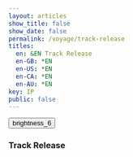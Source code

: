 ```yaml
---
layout: articles
show_title: false
show_date: false
permalink: /voyage/track-release
titles:
  en: &EN Track Release
  en-GB: *EN
  en-US: *EN
  en-CA: *EN
  en-AU: *EN
key: IP
public: false
---
```


<!-- Updated track-release.html -->

<div class="form-container">
    <div class="button-container">
        <div class="back-button-container">
            <a href="/voyage" title="Back to Voyage">
                <button id="backButton" class="btn button--outline-primary button--circle">
                    <span class="material-symbols-outlined">brightness_6</span>
                </button>
            </a>
        </div>
        <div class="edit-button-container">
            <button id="editButton" class="btn button--outline-primary button--circle" title="Edit Track Release" style="display: none;">
                <span class="material-symbols-outlined">edit</span>
            </button>
        </div>
    </div>
    <h3 id="formTitle">Track Release</h3>
    <!-- View Mode -->
    <div id="trackReleaseView" style="display: none;">
        <!-- Details will be populated here in view mode -->
        <div id="coverImageView" class="cover-image-container">
            <img id="coverImageDisplay" src="" alt="Cover Image" style="max-width: 100%; height: auto;" />
        </div>
        <p id="viewTrackName"></p>
        <p id="viewArtists"></p>
        <p id="viewLicence"></p>
        <p id="viewDescription"></p>
        <!-- Additional details can be added here -->
        <p id="viewType"></p>
        <p id="viewGenre"></p>
        <p id="viewMood"></p>
        <p id="viewAdditionalTags"></p>
        <p id="viewCredits"></p>
        <p id="viewPrivacy"></p>
        <p id="viewReleaseDate"></p>
        <p id="viewEnableDirectDownloads"></p>
        <br>        <div id="audioPlayerContainer"></div> <!-- Container for Audio Player -->
        <!-- Interplanetary Player Details -->

        <!-- Interplanetary Player Details -->
        <h4>Interplanetary Player Details</h4>

        <ul class="interplanetaryPlayer-list" id="interplanetaryPlayerDetailsList">
            <li class="interplanetaryPlayer-list-item">
                <div class="interplanetaryPlayer-profile-pic">
                            <div class="decagon-frame">

                    <img id="playerImageDisplay" src="" alt="Interplanetary Player Image" />
                </div>
                                </div>

                <div class="interplanetaryPlayer-details">
                    <p id="viewPlayerName"><strong>Name:</strong> </p>
                    <p id="viewPlayerSciName"><strong>Scientific Name:</strong> </p>
                    <p id="viewPlayerDescription"><strong>Description:</strong> </p>
                    <p id="viewPlayerAvailability"><strong>Availability:</strong> </p>
                </div>
                <div class="interplanetaryPlayer-actions">
                    <!-- More Options Dropdown (if needed) -->
                </div>
            </li>
        </ul>

        <!-- Sound Engine Details -->
        <h4>Sound Engine Details</h4>

        <ul class="soundEngine-list" id="soundEngineDetailsList">
            <li class="soundEngine-list-item">
                <div class="sound-engine-profile-pic">
                            <div class="hexagon-frame">
                    <img id="soundEngineImageDisplay" src="" alt="Sound Engine Image" />
                </div>                </div>

                <div class="soundEngine-details">
                    <p id="viewSoundEngineName"><strong>Name:</strong> </p>
                    <p id="viewSoundEngineDeveloper"><strong>Developer:</strong> </p>
                    <p id="viewSoundEngineAvailability"><strong>Availability:</strong> </p>
                    <p id="viewSoundEngineParams"><strong>Parameters:</strong> </p>
                    <p id="viewSoundEngineCredits"><strong>Credits:</strong> </p>
                </div>
                <div class="soundEngine-actions">
                    <!-- More Options Dropdown (if needed) -->
                </div>
                
            </li>
        </ul>
    </div>
  
    <!-- Edit/Create Mode -->
    <form id="articleForm" class="contact-form" style="display: none;" enctype="multipart/form-data">
        <!-- Hidden ownerId input -->
        <input type="hidden" id="ownerId" name="ownerId" value="">
        <!-- Cover Image Preview -->
        <div id="coverImagePreviewContainer" class="cover-image-container">
            <img id="coverImagePreview" src="" alt="Cover Image Preview" style="display: none;">
        </div><br>
        <!-- Cover Image Upload -->
<label for="uploadCoverImage">
    Upload the cover image for your release: <span class="required" id="coverImageRequired">*</span>
    <span class="tooltip" aria-label="Cover Image Info" tabindex="0" 
          data-tooltip="Best Size: 800x800 pixels, Max: 2MB, JPG or PNG">
        <span class="material-symbols-outlined">tooltip_2</span>
    </span>
</label>
        <input type="file" id="uploadCoverImage" name="coverImage" accept=".jpg, .jpeg, .png"><br><br>
        <!-- Interplanetary Player Selection -->
        <label for="playerId">Which Interplanetary Player would you like to choose for this release?*</label>
        <select id="playerId" name="playerId" required>
            <option value="">Please select an Interplanetary player</option>
        </select><br><br>
        <div id="interplanetaryPlayerView"></div>
        <!-- Sound Engine Selection -->
        <label for="soundEngineId">Which sonic engine would you like to use as the default for your Interplanetary Player?</label>
        <select id="soundEngineId" name="soundEngineId">
            <option value="">Please select a sound engine</option>
        </select><br><br>
        <ul class="soundEngine-list" id="sound-engines-list"></ul>
        <!-- Artists -->
        <label>Artists*</label>
        <div id="artistsContainer">
            <!-- Each artist will be added here -->
            <div class="artistEntry">
                <div class="input-wrapper">
                    <input type="text" class="user-search-input" name="artistUsernames[]" placeholder="Type a username..." autocomplete="off" required>
                    <input type="hidden" class="artistUserId" name="artistUserIds[]" value="">
                    <div class="dropdown"></div>
                </div>
                <!-- Remove button removed from the first artistEntry -->
            </div>
            <button type="button" id="addArtistButton" class="btn button--outline-primary button--small">Add Another Artist</button>
            <br><br>
        </div>
        <!-- Track Name -->
        <label for="trackName">What is the name of the track?*</label>
        <input type="text" id="trackName" name="trackName" required><br><br>
        <!-- Audio File Upload -->
        <label for="uploadAudio">
            Upload your audio file: <span class="required" id="audioFileRequired">*</span>
            <span class="tooltip" aria-label="Audio File Info" tabindex="0" 
                data-tooltip="Accepted formats: WAV, AIFF. If using MP3, up to 256kbps. Max file size: 200MB">
                <span class="material-symbols-outlined">tooltip_2</span>
            </span>
        </label>        
        <input type="file" id="uploadAudio" name="audioFile" accept=".wav, .aif, .aiff, .mp3"><br><br>
        <!-- License Selection -->
        <label for="licence">Which license would you like to apply to this work?*</label>
        <select id="licence" name="licence" required>
            <option value="">Select a license</option>
            <option value="NIBBLE-1.0">Regenerative Music Copy Nibble 1.0</option>
            <option value="CC-BY-SA-4.0">CC BY-SA 4.0</option>
        </select><br><br>
        <!-- Release Date -->
        <label for="releaseDate">When would you like this track to be released?*</label>
        <input type="date" id="releaseDate" name="releaseDate" required><br><br>

    <!-- Optional Fields in Collapsible Section -->
    <div class="collapsible-section form-collapsible">
        <div class="section-header" tabindex="0" role="button" aria-expanded="true" aria-controls="optional-fields-form">
            <h2 class="section-title">Add optional information:</h2>
            <button type="button" class="toggle-button" aria-expanded="true" aria-controls="optional-fields-form" aria-label="Toggle Optional Information">
                <span class="material-symbols-outlined toggle-icon">keyboard_arrow_up</span>
            </button>
        </div><br>
        <div class="section-content" id="optional-fields-form">
            <!-- Categories -->
            <label for="type">Given the following categories, what type of content is this?</label>
            <select id="type" name="type">
                <option value="">Please select a type</option>
                <option value="Music">Music</option>
                <option value="Spoken Voice">Spoken Voice</option>
                <option value="Soundscape">Soundscape</option>
                <option value="Other">Other</option>
            </select><br><br>

            <!-- Genre -->
            <label for="genre">Does this track belong to any genre? If yes, which ones?</label>
            <input type="text" id="genre" name="genre"><br><br>

            <!-- Mood -->
            <label for="mood">What mood does this track inspire?</label>
            <input type="text" id="mood" name="mood"><br><br>

            <!-- Additional Tags -->
            <label for="additionalTags">Would you like to add any additional tags for this release?</label>
            <input type="text" id="additionalTags" name="additionalTags"><br><br>

            <!-- Description -->
            <label for="description">Please provide a description for this release.</label>
            <textarea id="description" name="description" rows="4" style="width: 100%;"></textarea><br><br>

            <!-- Collaborators -->
            <label for="credits">Who should be credited for this work?</label>
            <input type="text" id="credits" name="credits"><br><br>

            <!-- Privacy -->
            <label for="privacy">Would you like to make this release public or private?</label>
            <select id="privacy" name="privacy">
                <option value="public">Public</option>
                <option value="private">Private</option>
            </select><br><br>

            <!-- Enable Direct Downloads -->
                <div class="checkbox-wrapper">
            <label class="checkbox-container">
                <input type="checkbox" id="enableDirectDownloads" name="enableDirectDownloads">
                <span class="checkmark"></span>
                Would you like to enable free direct downloads for this release?
            </label><br><br>
                </div>

        </div>
    </div>

    <!-- Rights Confirmation Checkbox Moved Here -->
    <div class="checkbox-wrapper">
        <label class="checkbox-container">
            <input type="checkbox" id="confirmRights" name="confirmRights" required>
            <span class="checkmark"></span>
            I confirm that I own the rights to all uploaded content.
        </label>
    </div>
    <br><br>

    <!-- Submit Button -->
    <button type="submit" id="submitButton">Submit</button>
    <button type="button" id="cancelButton" class="btn button--outline-primary button--circle">Cancel</button>

    </form>
    <!-- Loading Message -->
    <div id="loadingMessage" style="display: none; text-align: center;">
        <p>Uploading your track, please wait...</p>
        <!-- Loading Spinner -->
        <div class="spinner"></div>
    </div>
    <!-- Toast Container -->
    <div id="toastContainer"></div>
</div>



<!-- JavaScript Code -->

<script>

// Define the API base URL
const API_BASE_URL = 'http://media.maar.world:3001/api';

// Define the file category for this form
const FILE_CATEGORY_UPLOAD = 'tracks'; // Must match the category in spacesUtils.js

// Function to initialize collapsible sections (if any)
function initializeFormCollapsibleSection() {
    const collapsibleSections = document.querySelectorAll('.collapsible-section.form-collapsible');

    collapsibleSections.forEach(section => {
        const header = section.querySelector('.section-header');
        const toggleButton = header.querySelector('.toggle-button');
        const content = section.querySelector('.section-content');
        const icon = toggleButton.querySelector('.toggle-icon');

        // Set initial state
        let isExpanded = false;
        content.style.display = 'none';

        // Click event on header and toggle button
        header.addEventListener('click', function (e) {
            e.preventDefault();
            isExpanded = !isExpanded;
            if (isExpanded) {
                content.style.display = 'block';
                icon.textContent = 'keyboard_arrow_up';
            } else {
                content.style.display = 'none';
                icon.textContent = 'keyboard_arrow_down';
            }
        });
    });
}

// Define global variables
let playersData = [];
let soundEngineData = [];
let currentMode = 'create'; // Current mode: 'create', 'edit', 'view'
let trackId = ''; // Will hold the track ID when editing/viewing
let userId = localStorage.getItem('userId'); // Ensure this is set correctly
let isOwner = false; // Indicates if the current user is the owner of the track
let trackData = null; // Holds the current track data
const defaultTrackImageURL = "https://mw-storage.fra1.cdn.digitaloceanspaces.com/default/default-tracks_thumbnail_mid.webp";


// Initialize the form once the DOM is loaded
document.addEventListener('DOMContentLoaded', function() {
    initializeForm();
    initializeFormCollapsibleSection();
});

// Main initialization function
async function initializeForm() {
    const urlParams = new URLSearchParams(window.location.search);
    let initialMode = urlParams.get('mode');
    trackId = urlParams.get('trackId') || '';
    console.log("track " + trackId);
    console.log("mode " + initialMode);

    if (!userId) {
        showToast('User not authenticated.', 'error');
        return;
    }
    document.getElementById('ownerId').value = userId;

    // Fetch necessary data for dropdowns and components
    await Promise.all([fetchPlayersData(userId), fetchSoundEnginesData(userId)]);
    attachEventListeners();

    if (initialMode === 'edit' && trackId) {
        currentMode = 'edit';
        await loadTrackDetails(trackId);

        if (!trackData) {
            showToast('Retrying load...', 'error');
            setTimeout(() => loadTrackDetails(trackId), 500);
        }
    } else if (trackId) {
        currentMode = 'view';
        await loadTrackDetails(trackId);

        if (!trackData) {
            showToast('Retrying load...', 'error');
            setTimeout(() => loadTrackDetails(trackId), 500);
        }
    } else {
        currentMode = 'create';
        clearFormFields();
                // Load default image in create mode
        const coverImagePreview = document.getElementById('coverImagePreview');
        if (coverImagePreview) {
            coverImagePreview.src = defaultTrackImageURL;
            setTimeout(() => {
                coverImagePreview.style.display = 'block';
            }, 100); // Small delay to ensure load
        } else {
            console.error("coverImagePreview element not found.");
        }

    }

    setFormMode(currentMode);
    history.replaceState({ mode: currentMode, trackId }, '', window.location.href);
}

// Function to attach all necessary event listeners
function attachEventListeners() {
    document.getElementById('soundEngineId').addEventListener('change', updateSoundEngineDetails);
    document.getElementById('playerId').addEventListener('change', updatePlayerDetails);
    document.getElementById('articleForm').addEventListener('submit', handleFormSubmit);
    document.getElementById('uploadCoverImage').addEventListener('change', handleImagePreview);
    document.getElementById('addArtistButton').addEventListener('click', addArtistField);
    document.getElementById('artistsContainer').addEventListener('click', handleRemoveArtist);
    // Removed individual toggleOptionalFields event listener
    // document.querySelector('.toggle-button').addEventListener('click', toggleOptionalFields);

    const cancelButton = document.getElementById('cancelButton');
    if (cancelButton) {
        cancelButton.addEventListener('click', function () {
            setFormMode("view");
            console.log("Canceling form editing/creation.");
        });
    }

    // Event Listener for Edit Button
    const editButtonElement = document.getElementById('editButton');
    if (editButtonElement) {
        editButtonElement.addEventListener('click', function (event) {
            event.preventDefault(); // Prevent default button behavior
            toggleEditMode(); // Toggle between view and edit modes
        });
    }

    // Handle Browser Navigation (Back/Forward)
    window.addEventListener('popstate', (event) => {
        if (event.state) {
            setFormMode(event.state.mode);
        } else {
            // Default to view mode if no state is available
            setFormMode('view');
        }
    });

    // **Add File Size Checks Here**
    // Define maximum file sizes
    const MAX_AUDIO_FILE_SIZE = 200 * 1024 * 1024; // 200MB
    const MAX_COVER_IMAGE_SIZE = 5 * 1024 * 1024; // 5MB

    // Audio File Size Check
    const uploadAudioInput = document.getElementById('uploadAudio');
    uploadAudioInput.addEventListener('change', (event) => {
        const file = event.target.files[0];
        if (file && file.size > MAX_AUDIO_FILE_SIZE) {
            showToast('The audio file is too large. Maximum allowed size is 200MB.', 'error');
            // Clear the file input
            uploadAudioInput.value = '';
        }
    });

    // Cover Image Size Check
    const uploadCoverImageInput = document.getElementById('uploadCoverImage');
    uploadCoverImageInput.addEventListener('change', (event) => {
        const file = event.target.files[0];
        if (file && file.size > MAX_COVER_IMAGE_SIZE) {
            showToast('The cover image is too large. Maximum allowed size is 2MB.', 'error');
            // Clear the file input
            uploadCoverImageInput.value = '';
        }
    });
}

/**
    * Fetch Players Data and Populate Dropdown
    */
function fetchPlayersData(userId) {
    return fetch(`${API_BASE_URL}/interplanetaryplayers/get-available-interplanetary-players/${userId}`)
        .then(response => {
            if (!response.ok) {
                throw new Error(`Server returned ${response.status} error`);
            }
            return response.json();
        })
        .then(data => {
            if (data.success) {
                playersData = data.interplanetaryPlayers;
                console.log("fetchPlayersData", playersData);
                populatePlayerDropdown(playersData);
            } else {
                showToast('Error loading player data.', 'error');
                console.error('Error fetching players:', data.message);
            }
        })
        .catch(error => {
            showToast('Error loading player data.', 'error');
            console.error('Error fetching players:', error);
        });
}

/**
    * Populate Player Dropdown with Owned and Public Players
    */
function populatePlayerDropdown(players) {
    const selectElement = document.getElementById('playerId');
    selectElement.innerHTML = '<option value="">Please select an Interplanetary player</option>';
    if (!players || players.length === 0) {
        selectElement.innerHTML += '<option value="" disabled>No players available</option>';
        return;
    }
    // Create optgroups for Owned and Public
    const ownedGroup = document.createElement('optgroup');
    ownedGroup.label = 'Owned Players';
    const publicGroup = document.createElement('optgroup');
    publicGroup.label = 'Public Players';
    players.forEach(player => {
        const option = document.createElement('option');
        option.value = player._id; // Ensure _id exists
        option.textContent = `💡 ${player.artName} 🔭 ${player.sciName} (${player.isPublic ? 'Public' : 'Owned'})`;
        if (player.isPublic) {
            publicGroup.appendChild(option);
        } else {
            ownedGroup.appendChild(option);
        }
    });
    // Append optgroups to the select element
    if (ownedGroup.children.length > 0) {
        selectElement.appendChild(ownedGroup);
    }
    if (publicGroup.children.length > 0) {
        selectElement.appendChild(publicGroup);
    }
}

/**
    * Fetch Sound Engines Data and Populate Dropdown
    */
function fetchSoundEnginesData(userId) {
    return fetch(`${API_BASE_URL}/soundEngines/getAvailableSoundEngines/${userId}`)
        .then(response => response.json())
        .then(data => {
            if (data.success) {
                soundEngineData = data.soundEngines; // Store data globally
                console.log("fetchSoundEnginesData", soundEngineData);
                populateSoundEngineDropdown(soundEngineData);
            } else {
                showToast('Error loading sound engines.', 'error');
                console.error('Error fetching sound engines:', data.message);
            }
        })
        .catch(error => {
            showToast('Error loading sound engines.', 'error');
            console.error('Error fetching sound engines:', error);
        });
}

/**
    * Populate Sound Engine Dropdown with Owned and Public Sound Engines
    */
function populateSoundEngineDropdown(soundEngines) {
    const selectElement = document.getElementById('soundEngineId');
    selectElement.innerHTML = '<option value="">Please select a sound engine</option>';
    if (!soundEngines || soundEngines.length === 0) {
        selectElement.innerHTML += '<option value="" disabled>No sound engines available</option>';
        return;
    }
    // Create optgroups for Owned and Public
    const ownedGroup = document.createElement('optgroup');
    ownedGroup.label = 'Owned Sound Engines';
    const publicGroup = document.createElement('optgroup');
    publicGroup.label = 'Public Sound Engines';
    soundEngines.forEach(engine => {
        const option = document.createElement('option');
        option.value = engine._id; // Ensure _id exists
        option.textContent = `🎛️ ${engine.soundEngineName} 👤 ${engine.developerUsername} ${engine.isPublic ? "🌍 Public" : "🔐 Exclusive"}`;
    
        if (engine.isPublic) {
            publicGroup.appendChild(option);
        } else {
            ownedGroup.appendChild(option);
        }
    });
    
    // Append optgroups to the select element
    if (ownedGroup.children.length > 0) {
        selectElement.appendChild(ownedGroup);
    }
    
    if (publicGroup.children.length > 0) {
        selectElement.appendChild(publicGroup);
    }
}

/**
    * Update Sound Engine Details
    */
function updateSoundEngineDetails() {
    const selectedEngineId = document.getElementById('soundEngineId').value;
    console.log('Selected Engine ID:', selectedEngineId);
    console.log('Sound Engine Data:', soundEngineData);
    
    const soundEngine = soundEngineData.find(engine => engine._id === selectedEngineId);
    
    const soundEngineListElement = document.getElementById('sound-engines-list');
    soundEngineListElement.innerHTML = ''; // Clear previous details
    
    if (soundEngine) {
        const imageUrl = soundEngine.soundEngineImage
            ? `https://media.maar.world${soundEngine.soundEngineImage}`
            : 'https://media.maar.world/uploads/default/default-soundEngine.jpg';
    
        const engineElement = document.createElement('li');
        engineElement.classList.add('soundEngine-list-item');
        engineElement.innerHTML = `
            <div class="soundEngine-profile-pic">
                        <div class="hexagon-frame">

                <img src="${imageUrl}" alt="${soundEngine.soundEngineName}" />
            </div>
            </div>
            <div class="soundEngine-details">
                <div class="soundEngine-name"><strong>Name:</strong> ${soundEngine.soundEngineName}</div>
                <div class="soundEngine-developer"><strong>Developer:</strong> ${soundEngine.developerUsername}</div>
                <div class="soundEngine-availability"><strong>Availability:</strong> ${soundEngine.isPublic ? '🌍 Shared' : '🔐 Exclusive'}</div>
                <div class="soundEngine-params">
                    <strong>X Parameter:</strong> ${soundEngine.xParam.label}
                    (Min: ${soundEngine.xParam.min}, Max: ${soundEngine.xParam.max}, Init: ${soundEngine.xParam.initValue})<br>
                    <strong>Y Parameter:</strong> ${soundEngine.yParam.label}
                    (Min: ${soundEngine.yParam.min}, Max: ${soundEngine.yParam.max}, Init: ${soundEngine.yParam.initValue})<br>
                    <strong>Z Parameter:</strong> ${soundEngine.zParam.label}
                    (Min: ${soundEngine.zParam.min}, Max: ${soundEngine.zParam.max}, Init: ${soundEngine.zParam.initValue})
                    <div class="soundEngine-credits"><strong>Credits:</strong> ${soundEngine.credits}</div>
                </div>
            </div>
        `;
    
        soundEngineListElement.appendChild(engineElement);
    } else {
        soundEngineListElement.innerHTML = '<li>Please select a sound engine to view its details.</li>';
    }
}

/**
    * Update Player Details
    */
function updatePlayerDetails() {
    const selectedPlayerId = document.getElementById('playerId').value;
    console.log('Selected Player ID:', selectedPlayerId);
    console.log('Players Data:', playersData);
    
    const player = playersData.find(p => p._id === selectedPlayerId);
    
    const playerListElement = document.getElementById('interplanetaryPlayerView');
    playerListElement.innerHTML = ''; // Clear previous details
    
    if (player) {
        const imageUrl = player.ddd && player.ddd.textureURL
            ? `https://media.maar.world${player.ddd.textureURL}`
            : 'https://media.maar.world/uploads/default/default-player.jpg';
    
        const playerElement = document.createElement('div');
        playerElement.classList.add('interplanetaryPlayer-list-item');
        playerElement.innerHTML = `
            <div class="player-profile-pic">
                        <div class="decagon-frame">

                <img src="${imageUrl}" alt="${player.artName}" />
            </div>
            </div>
            <div class="player-details">
            
                <div class="player-name"><strong>Name:</strong> ${player.artName}</div>
                <div class="player-owner"><strong>3D Artist:</strong> ${player.ddd.dddArtist}</div>
                <div class="player-availability"><strong>Availability:</strong> ${player.isPublic ? '🌍 Public' : '🔐 Exclusive'}</div>
                <!-- Add more player details as needed -->
            </div>
        `;
    
        playerListElement.appendChild(playerElement);
    } else {
        playerListElement.innerHTML = '<p>Please select an Interplanetary Player to view its details.</p>';
    }
}

/**
    * Clear Form Fields (Create Mode)
    */
function clearFormFields() {
    document.getElementById('playerId').value = '';
    document.getElementById('soundEngineId').value = '';
    document.getElementById('trackName').value = '';
    document.getElementById('licence').value = '';
    document.getElementById('type').value = '';
    document.getElementById('genre').value = '';
    document.getElementById('mood').value = '';
    document.getElementById('additionalTags').value = '';
    document.getElementById('description').value = '';
    document.getElementById('credits').value = '';
    document.getElementById('privacy').value = 'public';
    document.getElementById('releaseDate').value = '';
    document.getElementById('enableDirectDownloads').checked = false;
    document.getElementById('confirmRights').checked = false;
    document.getElementById('uploadCoverImage').value = '';
    document.getElementById('uploadAudio').value = '';
    document.getElementById('coverImagePreview').style.display = 'none';
    // Clear artist fields
    const artistsContainer = document.getElementById('artistsContainer');
    artistsContainer.innerHTML = `
        <div class="artistEntry">
            <div class="input-wrapper">
                <input type="text" class="user-search-input" name="artistUsernames[]" placeholder="Type a username..." autocomplete="off" required>
                <input type="hidden" class="artistUserId" name="artistUserIds[]" value="">
                <div class="dropdown"></div>
            </div>
            <!-- Remove button removed from the first artistEntry -->
        </div>
        <button type="button" id="addArtistButton" class="btn button--outline-primary button--small">Add Another Artist</button>
        <br><br>
    `;
    // Reattach event listener for addArtistButton
    document.getElementById('addArtistButton').addEventListener('click', addArtistField);
        // **Initialize search on the new input field**
    if (typeof initializeSearchUsers === 'function') {
        initializeSearchUsers();
        console.log('Initialized search on the initial input field after clearing form.');
    } else {
        console.error('initializeSearchUsers function is not defined.');
    }
}

/**
    * Set the Current Mode (View, Edit, Create)
    */
function setFormMode(newMode) {
    currentMode = newMode;
    const isViewMode = currentMode === 'view';
    const isEditMode = currentMode === 'edit';
    const isCreateMode = currentMode === 'create';
    
    // Toggle visibility of form and view sections
    const articleForm = document.getElementById('articleForm');
    const trackReleaseView = document.getElementById('trackReleaseView');
    const editButton = document.getElementById('editButton');

    if (isViewMode) {
        trackReleaseView.style.display = 'block';
        articleForm.style.display = 'none';
    
        // Set Edit Button to show 'Edit' icon and title
        if (editButton) {
            editButton.innerHTML = `<span class="material-symbols-outlined">edit</span>`;
            editButton.title = 'Edit Track Release';
            editButton.style.display = isOwner ? 'block' : 'none';
        }
    
        // Set form title
        const formTitle = document.getElementById('formTitle');
        if (formTitle) {
            formTitle.textContent = 'Track Release Details';
        }
    } else if (isEditMode) {
        trackReleaseView.style.display = 'none';
        articleForm.style.display = 'block';
    
        // Set Edit Button to show 'View' icon and title
        if (editButton) {
            editButton.innerHTML = `<span class="material-symbols-outlined">visibility</span>`;
            editButton.title = 'View Track Release';
            editButton.style.display = 'block';
        }
    
        // Set form title
        const formTitle = document.getElementById('formTitle');
        if (formTitle) {
            formTitle.textContent = 'Edit Track Release';
        }
    
        // Load the track details again if in edit mode
        if (trackId) {
            loadTrackDetails(trackId);
        }
    } else if (isCreateMode) {
        trackReleaseView.style.display = 'none';
        articleForm.style.display = 'block';
    
        // Hide Edit Button in Create Mode
        if (editButton) {
            editButton.style.display = 'none';
        }
    
        // Set form title
        const formTitle = document.getElementById('formTitle');
        if (formTitle) {
            formTitle.textContent = 'Create a New Track Release';
        }
    
        // Clear the form fields if in create mode
        clearFormFields();
    
        // Initially disable the submit button until required fields are filled
        const submitButton = document.getElementById('submitButton');
        if (submitButton) {
            submitButton.disabled = false;
            submitButton.textContent = 'Submit'; // Ensure the button text is correct
        }
    }
}

/**
    * Toggle Between Edit and View Modes
    */
function toggleEditMode() {
    if (currentMode === 'view') {
        if (trackData) { // Ensure trackData is loaded
            updateURL('edit', trackId);
            setFormMode('edit');
        } else {
            showToast('Track data is still loading. Please wait...', 'error');
            console.warn('Attempted to switch to edit mode before trackData was loaded.');
        }
    } else if (currentMode === 'edit') {
        setFormMode('view');
        updateURL('view', trackId);
        loadTrackDetails(trackId); // Reload data to discard changes
    }
}

/**
    * Update the URL Without Reloading the Page
    */
function updateURL(mode, trackId) {
    const newURL = `/voyage/track-release?mode=${mode}&trackId=${trackId}`;
    if (history.pushState) {
        history.pushState({ mode, trackId }, '', newURL);
    } else {
        // Fallback for older browsers
        window.location.href = newURL;
    }
}

/**
 * Show a message indicating that the track is being processed.
 */
function showProcessingMessage() {
    const trackReleaseView = document.getElementById('trackReleaseView');
    if (trackReleaseView) {
        trackReleaseView.innerHTML = `
            <p>Your track is being processed. Please check back later.</p>
        `;
        trackReleaseView.style.display = 'block';
    }
    // Hide the form and any other elements as needed
    const articleForm = document.getElementById('articleForm');
    if (articleForm) {
        articleForm.style.display = 'none';
    }
}
/**
 * Poll the server to check if the track is now complete.
 */
function pollTrackStatus(trackId) {
    const intervalId = setInterval(async () => {
        try {
            const response = await fetch(`${API_BASE_URL}/tracks/${trackId}`);
            if (response.ok) {
                const data = await response.json();
                if (data.success && data.track.isComplete) {
                    clearInterval(intervalId);
                    trackData = data.track;
                    populateViewMode(trackData);
                    setFormMode('view');
                    showToast('Your track is now available!', 'success');
                }
            }
        } catch (error) {
            console.error('Error polling track status:', error);
        }
    }, 10000); // Poll every 10 seconds
}

/**
    * Load Track Details from Backend
    */
async function loadTrackDetails(trackId) {
    try {
        const response = await fetch(`${API_BASE_URL}/tracks/${trackId}`);
        const data = await response.json();

        if (response.status === 200 && data.success) {
            trackData = data.track;
            isOwner = trackData.ownerId === userId;
            console.log('Is user the owner?', isOwner);
            console.log('Received Data', trackData);
            populateEditMode(trackData);
            populateViewMode(trackData);
        } else if (response.status === 202) {
            showProcessingMessage();
            pollTrackStatus(trackId);
        } else if (response.status === 404) {
            showToast('Track not found.', 'error');
        } else {
            showToast(data.message || 'Error loading track details.', 'error');
            console.error('Error fetching track details:', data.message);
        }
    } catch (error) {
        showToast('Error loading track details.', 'error');
        console.error('Error fetching track details:', error);
    }
}


function showProcessingMessage() {
    const trackReleaseView = document.getElementById('trackReleaseView');
    trackReleaseView.innerHTML = `
        <p>Your track is being processed. Please check back later.</p>
    `;
    trackReleaseView.style.display = 'block';
    document.getElementById('articleForm').style.display = 'none';
}



/**
    * Populate Edit Mode with Track Data
    */
function populateEditMode(trackData) {
    if (currentMode === 'edit') {
        document.getElementById('playerId').value = trackData.playerId ? trackData.playerId._id : '';
        document.getElementById('soundEngineId').value = trackData.soundEngineId ? trackData.soundEngineId._id : '';
        document.getElementById('trackName').value = trackData.trackName || '';
        document.getElementById('licence').value = trackData.licence || '';
        document.getElementById('type').value = trackData.type || '';
        document.getElementById('genre').value = trackData.genre || '';
        document.getElementById('mood').value = trackData.mood || '';
        document.getElementById('additionalTags').value = trackData.additionalTags || '';
        document.getElementById('description').value = trackData.description || '';
        document.getElementById('credits').value = trackData.credits || '';
        document.getElementById('privacy').value = trackData.privacy || 'public';
        document.getElementById('releaseDate').value = trackData.releaseDate ? trackData.releaseDate.split('T')[0] : '';
        document.getElementById('enableDirectDownloads').checked = trackData.enableDirectDownloads || false;
        document.getElementById('confirmRights').checked = trackData.confirmRights || false;

        // Display existing cover image
        const coverImagePreview = document.getElementById('coverImagePreview');
        if (trackData.coverImageURL) {
            console.log('Setting cover image source to:', trackData.coverImageURL); // Debugging
            coverImagePreview.src = trackData.coverImageURL; // Make sure to use coverImageURL
            coverImagePreview.style.display = 'block'; // Ensure it's displayed
        } else {
            console.log('No cover image available.'); // Debugging
            coverImagePreview.style.display = 'none';
        }

        // Populate artists (assuming artists is an array of user IDs)
        const artistsContainer = document.getElementById('artistsContainer');
        artistsContainer.innerHTML = ''; // Clear existing artists
        trackData.artists.forEach((artist, index) => {
            const artistEntry = document.createElement('div');
            artistEntry.className = 'artistEntry';
            artistEntry.innerHTML = `
                <div class="input-wrapper">
                    <input type="text" class="user-search-input" name="artistUsernames[]" placeholder="Type a username..." autocomplete="off" required value="${artist.username}">
                    <input type="hidden" class="artistUserId" name="artistUserIds[]" value="${artist.userId}">
                    <div class="dropdown"></div>
                </div>
                ${index > 0 ? '<button type="button" class="removeArtistButton btn button--outline-secondary button--small">Remove</button>' : ''}
            `;
            artistsContainer.appendChild(artistEntry);
        });

        // Add a button to add more artists
        const addButton = document.createElement('button');
        addButton.type = 'button';
        addButton.id = 'addArtistButton';
        addButton.textContent = 'Add Another Artist';
        addButton.classList.add('btn', 'button--outline-primary', 'button--small'); // Add your button classes
        artistsContainer.appendChild(addButton);
        addButton.addEventListener('click', addArtistField);

        // Initialize search on artist input fields
        if (typeof initializeSearchUsers === 'function') {
            initializeSearchUsers();
        }
    }
}

/**
    * Populate View Mode with Track Data
    */
    function populateViewMode(trackData) {
        if (currentMode === 'view') {
            // Display cover image
            const coverImageDisplay = document.getElementById('coverImageDisplay');
            if (trackData.coverImageURL) {
                console.log('Setting cover image source to:', trackData.coverImageURL); // Debugging
                coverImageDisplay.src = trackData.coverImageURL; // Use the presigned download URL
                coverImageDisplay.style.display = 'block'; // Ensure it's displayed
            } else {
                console.log('No cover image available.'); // Debugging
                coverImageDisplay.style.display = 'none';
            }

            // Handle Audio File Display
            const audioPlayerContainer = document.getElementById('audioPlayerContainer');
            audioPlayerContainer.innerHTML = ''; // Clear previous content

            if (trackData.audioFileMP3URL) {
                const audioElement = document.createElement('audio');
                audioElement.controls = true;
                audioElement.src = trackData.audioFileMP3URL;
                audioPlayerContainer.appendChild(audioElement);
            } else {
                audioPlayerContainer.innerHTML = '<p>No audio file available.</p>';
            }

            // Display other track details
            document.getElementById('viewTrackName').innerHTML = `<strong>Track Name:</strong> ${trackData.trackName || 'N/A'}`;
            const artistNames = trackData.artists.map(artist => artist.username).join(', ');
            document.getElementById('viewArtists').innerHTML = `<strong>Artists:</strong> ${artistNames || 'N/A'}`;
            document.getElementById('viewLicence').innerHTML = `<strong>License:</strong> ${trackData.licence || 'N/A'}`;
            document.getElementById('viewDescription').innerHTML = `<strong>Description:</strong> ${trackData.description || 'N/A'}`;
            document.getElementById('viewType').innerHTML = `<strong>Type:</strong> ${trackData.type || 'N/A'}`;
            document.getElementById('viewGenre').innerHTML = `<strong>Genre:</strong> ${trackData.genre || 'N/A'}`;
            document.getElementById('viewMood').innerHTML = `<strong>Mood:</strong> ${trackData.mood || 'N/A'}`;
            document.getElementById('viewAdditionalTags').innerHTML = `<strong>Additional Tags:</strong> ${trackData.additionalTags || 'N/A'}`;
            document.getElementById('viewCredits').innerHTML = `<strong>Credits:</strong> ${trackData.credits || 'N/A'}`;
            document.getElementById('viewPrivacy').innerHTML = `<strong>Privacy:</strong> ${trackData.privacy || 'N/A'}`;
            document.getElementById('viewReleaseDate').innerHTML = `<strong>Release Date:</strong> ${trackData.releaseDate ? new Date(trackData.releaseDate).toLocaleDateString() : 'N/A'}`;
            document.getElementById('viewEnableDirectDownloads').innerHTML = `<strong>Direct Downloads Enabled:</strong> ${trackData.enableDirectDownloads ? 'Yes' : 'No'}`;

            // Populate Interplanetary Player Details
            populateInterplanetaryPlayerDetails(trackData.playerId);

            // Populate Sound Engine Details
            populateSoundEngineDetails(trackData.soundEngineId);
        }
    }


    function populateInterplanetaryPlayerDetails(player) {
        const playerImageDisplay = document.getElementById('playerImageDisplay');
        const viewPlayerName = document.getElementById('viewPlayerName');
        const viewPlayerSciName = document.getElementById('viewPlayerSciName');
        const viewPlayerDescription = document.getElementById('viewPlayerDescription');
        const viewPlayerAvailability = document.getElementById('viewPlayerAvailability');

        if (player) {
            const imageUrl = player.ddd && player.ddd.textureURL
                ? `https://media.maar.world${player.ddd.textureURL}`
                : 'https://media.maar.world/uploads/default/default-player.jpg';

            playerImageDisplay.src = imageUrl;
            playerImageDisplay.alt = player.artName || 'Interplanetary Player Image';

            viewPlayerName.innerHTML = `<strong>Name:</strong> ${player.artName || 'N/A'}`;
            viewPlayerSciName.innerHTML = `<strong>Scientific Name:</strong> ${player.sciName || 'N/A'}`;
            viewPlayerDescription.innerHTML = `<strong>Description:</strong> ${player.description || 'N/A'}`;
            viewPlayerAvailability.innerHTML = `<strong>Availability:</strong> ${player.isPublic ? '🌍 Public' : '🔐 Private'}`;
        } else {
            // If player data is not available
            playerImageDisplay.src = 'https://media.maar.world/uploads/default/default-player.jpg';
            playerImageDisplay.alt = 'No Interplanetary Player Selected';

            viewPlayerName.innerHTML = `<strong>Name:</strong> N/A`;
            viewPlayerSciName.innerHTML = `<strong>Scientific Name:</strong> N/A`;
            viewPlayerDescription.innerHTML = `<strong>Description:</strong> N/A`;
            viewPlayerAvailability.innerHTML = `<strong>Availability:</strong> N/A`;
        }
    }

/**
 * Populate Sound Engine Details in View Mode
 */
    function populateSoundEngineDetails(soundEngine) {
        const soundEngineImageDisplay = document.getElementById('soundEngineImageDisplay');
        const viewSoundEngineName = document.getElementById('viewSoundEngineName');
        const viewSoundEngineDeveloper = document.getElementById('viewSoundEngineDeveloper');
        const viewSoundEngineAvailability = document.getElementById('viewSoundEngineAvailability');
        const viewSoundEngineParams = document.getElementById('viewSoundEngineParams');
        const viewSoundEngineCredits = document.getElementById('viewSoundEngineCredits');

        if (soundEngine) {
            const imageUrl = soundEngine.soundEngineImage
                ? `https://media.maar.world${soundEngine.soundEngineImage}`
                : 'https://media.maar.world/uploads/default/default-soundEngine.jpg';

            soundEngineImageDisplay.src = imageUrl;
            soundEngineImageDisplay.alt = soundEngine.soundEngineName || 'Sound Engine Image';

            viewSoundEngineName.innerHTML = `<strong>Name:</strong> ${soundEngine.soundEngineName || 'N/A'}`;
            viewSoundEngineDeveloper.innerHTML = `<strong>Developer:</strong> ${soundEngine.developerUsername || 'N/A'}`;
            viewSoundEngineAvailability.innerHTML = `<strong>Availability:</strong> ${soundEngine.isPublic ? '🌍 Shared' : '🔐 Exclusive'}`;

            // Display parameters
            const xParam = soundEngine.xParam ? `${soundEngine.xParam.label} (Min: ${soundEngine.xParam.min}, Max: ${soundEngine.xParam.max}, Init: ${soundEngine.xParam.initValue})` : 'N/A';
            const yParam = soundEngine.yParam ? `${soundEngine.yParam.label} (Min: ${soundEngine.yParam.min}, Max: ${soundEngine.yParam.max}, Init: ${soundEngine.yParam.initValue})` : 'N/A';
            const zParam = soundEngine.zParam ? `${soundEngine.zParam.label} (Min: ${soundEngine.zParam.min}, Max: ${soundEngine.zParam.max}, Init: ${soundEngine.zParam.initValue})` : 'N/A';

            viewSoundEngineParams.innerHTML = `
                <strong>X Parameter:</strong> ${xParam}<br>
                <strong>Y Parameter:</strong> ${yParam}<br>
                <strong>Z Parameter:</strong> ${zParam}
            `;

            viewSoundEngineCredits.innerHTML = `<strong>Credits:</strong> ${soundEngine.credits || 'N/A'}`;
        } else {
            // If sound engine data is not available
            soundEngineImageDisplay.src = 'https://media.maar.world/uploads/default/default-soundEngine.jpg';
            soundEngineImageDisplay.alt = 'No Sound Engine Selected';

            viewSoundEngineName.innerHTML = `<strong>Name:</strong> N/A`;
            viewSoundEngineDeveloper.innerHTML = `<strong>Developer:</strong> N/A`;
            viewSoundEngineAvailability.innerHTML = `<strong>Availability:</strong> N/A`;
            viewSoundEngineParams.innerHTML = `<strong>Parameters:</strong> N/A`;
            viewSoundEngineCredits.innerHTML = `<strong>Credits:</strong> N/A`;
        }
    }

/**
    * Handle Form Submission
    */
/**
 * Handle Form Submission
 */
/**
 * Handle Form Submission
 */
function handleFormSubmit(event) {
    event.preventDefault();
    console.log('Form submit handler triggered');
    
    // Collect form data
    const audioFile = document.getElementById('uploadAudio').files[0];
    const isUploadingNewAudio = !!audioFile;
    
    const trackDataToSend = {
        ownerId: document.getElementById('ownerId').value,
        playerId: document.getElementById('playerId').value,
        soundEngineId: document.getElementById('soundEngineId').value,
        artists: collectArtistUserIds(),
        trackName: document.getElementById('trackName').value,
        licence: document.getElementById('licence').value,
        releaseDate: document.getElementById('releaseDate').value,
        type: document.getElementById('type').value,
        genre: document.getElementById('genre').value,
        mood: document.getElementById('mood').value,
        additionalTags: document.getElementById('additionalTags').value,
        description: document.getElementById('description').value,
        credits: document.getElementById('credits').value,
        privacy: document.getElementById('privacy').value,
        enableDirectDownloads: document.getElementById('enableDirectDownloads').checked,
        confirmRights: document.getElementById('confirmRights').checked,
    };
    
    // Conditionally add audioFileName and audioFileType if a new audio file is being uploaded
    if (isUploadingNewAudio) {
        trackDataToSend.audioFileName = audioFile.name;
        trackDataToSend.audioFileType = audioFile.type || getMimeTypeFromFileName(audioFile.name);
    }
    
    // Log the collected trackData for debugging
    console.log('Submitting trackData:', trackDataToSend);
    
    // Validation: Ensure required fields are filled
    const requiredFields = ['playerId', 'trackName', 'licence', 'releaseDate'];
    
    // Add audioFileName and audioFileType to required fields only if uploading a new audio file
    if (isUploadingNewAudio) {
        requiredFields.push('audioFileName', 'audioFileType');
    }
    
    for (let field of requiredFields) {
        if (!trackDataToSend[field]) {
            showToast(`Please fill out the ${field} field.`, 'error');
            return;
        }
    }
    
    if (trackDataToSend.artists.length === 0) {
        showToast('Please add at least one artist.', 'error');
        return;
    }
    if (!trackDataToSend.confirmRights) {
        showToast('You must confirm that you own the rights to all uploaded content.', 'error');
        return;
    }
    // Add more validations as necessary
    
    // Proceed with form submission
    // Disable form elements and show loading message
    const formElements = document.querySelectorAll('#articleForm input, #articleForm select, #articleForm button, #articleForm textarea');
    const submitButton = document.querySelector('#articleForm button[type="submit"]');
    formElements.forEach(element => element.disabled = true);
    submitButton.textContent = 'Submitting...';
    document.getElementById('loadingMessage').style.display = 'block';
    console.log(trackDataToSend);
    
    const method = currentMode === 'edit' ? 'PATCH' : 'POST';
    const url = method === 'PATCH'
        ? `${API_BASE_URL}/tracks/${trackId}`
        : `${API_BASE_URL}/tracks`; // Correct endpoint for creation
    
    console.log('Submitting trackData:', trackDataToSend);

    fetch(url, {
        method: method,
        headers: {
            'Content-Type': 'application/json',
        },
        body: JSON.stringify(trackDataToSend)
    })
    .then(response => {
        if (!response.ok) {
            // Attempt to parse error message from response
            return response.json().then(errData => {
                throw new Error(errData.error || 'Server returned an error');
            }).catch(() => {
                // If response is not JSON, throw generic error
                throw new Error('Server returned an error');
            });
        }
        return response.json();
    })
    .then(data => {
        if (data.trackId) {
            const hasFiles = isUploadingNewAudio || document.getElementById('uploadCoverImage').files.length > 0;
            if (hasFiles) {
                uploadFilesAndFinalize(data.trackId); // Use the new function
            } else {
                showToast('Track released successfully!', 'success');
                window.location.href = `/voyage/track-release?mode=view&trackId=${data.trackId}`;
            }
        } else {
            showToast('Failed to submit track data, please try again.', 'error');
            resetForm();
        }
    })
    .catch(error => {
        console.error('Upload Failed:', error);
        let errorMessage = 'Failed to submit track data. Please try again.';
        if (error.message.includes('LIMIT_FILE_SIZE')) {
            errorMessage = 'The uploaded file is too large. Please choose a smaller file.';
        } else if (error.message.includes('Failed to fetch')) {
            errorMessage = 'Network error: Unable to reach the server. Please try again.';
        } else if (error.message) {
            errorMessage = `Error: ${error.message}`;
        }
        showToast(errorMessage, 'error');
        resetForm();
    });
}

/**
 * Upload Files After Metadata Submission
 * @param {string} trackId - The ID of the track.
 */
async function uploadFilesAndFinalize(trackId) {
    const audioFile = document.getElementById('uploadAudio').files[0];
    const coverImage = document.getElementById('uploadCoverImage').files[0];
    
    const uploadPromises = [];
    const fileKeys = {};

    /**
     * Upload a single file using a presigned URL
     * @param {string} presignedUrl - The presigned URL to upload the file.
     * @param {File} file - The file to be uploaded.
     * @returns {Promise<string>} - Resolves to the file key if upload is successful.
     */
    async function uploadFile(presignedUrl, file) {
        const response = await fetch(presignedUrl, {
            method: 'PUT',
            headers: {
                'Content-Type': file.type,
            },
            body: file,
        });

        if (!response.ok) {
            throw new Error('File upload failed.');
        }

        // Extract the key from the presigned URL
        const url = new URL(presignedUrl);
        const key = decodeURIComponent(url.pathname.substring(1)); // Remove leading '/'
        return key;
    }

    /**
     * Generate presigned URL and upload the file
     * @param {File} file - The file to upload.
     * @param {string} fieldName - The field name (e.g., 'audioFile', 'coverImage').
     * @returns {Promise<void>}
     */
    const generateUploadAndUpload = async (file, fieldName) => {
        try {
            // Prepare options with identifier
            const options = { identifier: trackId };

            // Request presigned URL from the server
            const presignedUrlResponse = await fetch(`${API_BASE_URL}/spaces/generate-presigned-url`, {
                method: 'POST',
                headers: { 
                    'Content-Type': 'application/json'
                },
                body: JSON.stringify({ 
                    category: FILE_CATEGORY_UPLOAD,
                    options: options,
                    fileName: file.name, 
                    fileType: file.type || getMimeTypeFromFileName(file.name) // Use fallback
                })
            });
            const presignedUrlData = await presignedUrlResponse.json();

            if (!presignedUrlData.success) {
                throw new Error(`Failed to get presigned URL for ${fieldName}: ${presignedUrlData.message}`);
            }

            const { url, key } = presignedUrlData;

            // Upload the file using the presigned URL
            const uploadedKey = await uploadFile(url, file);

            // Store the key for finalization
            fileKeys[fieldName] = uploadedKey;

        } catch (error) {
            console.error(`Error uploading ${fieldName}:`, error);
            throw error;
        }
    };

    // Prepare upload promises
    if (audioFile) {
        // Store the audio file type for finalization
        fileKeys.audioFileType = audioFile.type || getMimeTypeFromFileName(audioFile.name);
        console.log('Audio File Type:', fileKeys.audioFileType);

        uploadPromises.push(generateUploadAndUpload(audioFile, 'audioFileKey'));
    }

    if (coverImage) {
        uploadPromises.push(generateUploadAndUpload(coverImage, 'coverImageKey'));
    }

    try {
        // Execute all uploads concurrently
        await Promise.all(uploadPromises);
        console.log('All files uploaded successfully:', fileKeys);

        // Finalize the track by sending file keys to the server
        const finalizeResponse = await fetch(`${API_BASE_URL}/tracks/finalize`, {
            method: 'POST',
            headers: { 
                'Content-Type': 'application/json'
            },
            body: JSON.stringify({ 
                trackId,
                coverImageKey: fileKeys.coverImageKey || null,
                audioFileKey: fileKeys.audioFileKey || null,
                audioFileType: fileKeys.audioFileType || null,
            })
        });

        const finalizeData = await finalizeResponse.json();

        if (!finalizeData.success) {
            throw new Error(`Failed to finalize track: ${finalizeData.error}`);
        }

        // Success
        showToast('Track released successfully!', 'success');
        document.getElementById('articleForm').reset();
        const coverImagePreview = document.getElementById('coverImagePreview');
        if (coverImagePreview) {
            coverImagePreview.style.display = 'none';
        } else {
            console.warn('coverImagePreview element not found.');
        }
        localStorage.removeItem('trackReleaseFormData');  // Clear saved form data

        // Clear relevant caches if applicable
        if (typeof clearUserCaches === 'function') {
            clearUserCaches(userId); // Ensure this function is accessible here
        } else {
            console.warn('clearUserCaches function is not defined.');
        }

        // Redirect to the track release page in view mode
        window.location.href = `/voyage/track-release?mode=view&trackId=${trackId}`;
    } catch (error) {
        console.error('File Upload or Finalization Failed:', error);

        // Determine the type of error and set an appropriate message
        let errorMessage = 'Failed to upload files or finalize track. Please try again.';
        if (error.message.includes('LIMIT_FILE_SIZE')) {
            errorMessage = 'The uploaded file is too large. Please choose a smaller file.';
        } else if (error.message.includes('Failed to fetch')) {
            errorMessage = 'Network error: Unable to reach the server. Please check your internet connection.';
        } else if (error.message) {
            errorMessage = `Error: ${error.message}`;
        }

        showToast(errorMessage, 'error');
        resetForm();
    } finally {
        // Regardless of success or failure, hide the loading message and re-enable the form
        const loadingMessage = document.getElementById('loadingMessage');
        if (loadingMessage) {
            loadingMessage.style.display = 'none';
        } else {
            console.warn('loadingMessage element not found.');
        }

        const formElements = document.querySelectorAll('#articleForm input, #articleForm select, #articleForm button, #articleForm textarea');
        const submitButton = document.querySelector('#articleForm button[type="submit"]');
        if (formElements.length > 0) {
            formElements.forEach(element => element.disabled = false); // Re-enable form elements
        } else {
            console.warn('No form elements found to re-enable.');
        }
        if (submitButton) {
            submitButton.textContent = 'Submit';
        } else {
            console.warn('submitButton element not found.');
        }
    }
}


/**
    * Reset the Form After Submission
    */
function resetForm() {
    const formElements = document.querySelectorAll('#articleForm input, #articleForm select, #articleForm button, #articleForm textarea');
    const submitButton = document.querySelector('#articleForm button[type="submit"]');
    formElements.forEach(element => element.disabled = false);
    submitButton.textContent = 'Submit';
    document.getElementById('loadingMessage').style.display = 'none';
}

/**
    * Collect Artist UUIDs from the hidden inputs.
    * @returns {Array} Array of artist UUIDs.
    */
function collectArtistUserIds() {
    const artistIdInputs = document.querySelectorAll('.artistUserId');
    const artistIds = Array.from(artistIdInputs).map(input => input.value.trim());
    // Filter out any undefined or empty values
    return artistIds.filter(id => id);
}

/**
    * Handle Image Preview
    */
function handleImagePreview(event) {
    const file = event.target.files[0];
    if (file) {
        const reader = new FileReader();
        reader.onload = function(e) {
            const preview = document.getElementById('coverImagePreview');
            preview.src = e.target.result;
            preview.style.display = 'block';
        };
        reader.readAsDataURL(file);
    } else {
        const preview = document.getElementById('coverImagePreview');
        preview.src = '';
        preview.style.display = 'none';
    }
}

/**
    * Add Another Artist Field
    */
function addArtistField() {
    const artistEntry = document.createElement('div');
    artistEntry.className = 'artistEntry';
    artistEntry.innerHTML = `
        <div class="input-wrapper">
            <input type="text" class="user-search-input" name="artistUsernames[]" placeholder="Type a username..." autocomplete="off" required>
            <input type="hidden" class="artistUserId" name="artistUserIds[]" value="">
            <div class="dropdown"></div>
        </div>
        <button type="button" class="removeArtistButton btn button--outline-secondary button--small">Remove</button>
    `;
    const addButton = document.getElementById('addArtistButton');
    const artistsContainer = document.getElementById('artistsContainer');
    artistsContainer.appendChild(artistEntry);

    console.log('Added new artist entry:', artistEntry);

    // Initialize search on the new artist input field
    if (typeof initializeSearchUsers === 'function') {
        initializeSearchUsers();
        console.log('Initialized search on the new input field');
    } else {
        console.error('initializeSearchUsers function is not defined.');
    }
}

/**
 * Handle Removing an Artist Field
 */
function handleRemoveArtist(event) {
    if (event.target.classList.contains('removeArtistButton')) {
        const artistEntry = event.target.closest('.artistEntry');
        if (artistEntry) {
            artistEntry.remove();
            console.log('Removed artist entry:', artistEntry);
        }
    }
}

/**
 * Show Toast Notifications
 * @param {string} message - The message to display.
 * @param {string} type - The type of toast ('success' or 'error').
 * @param {boolean} disableSubmit - Whether to disable the submit button.
 */
function showToast(message, type = 'success', disableSubmit = false) {
    console.log(`showToast called with message: "${message}", type: "${type}"`);
    const toastContainer = document.getElementById('toastContainer');
    if (!toastContainer) {
        console.error('Toast container not found!');
        return;
    }

    // Create Toast Element
    const toast = document.createElement('div');
    const toastId = `toast_${Date.now()}`;
    toast.classList.add('toast', type);
    toast.setAttribute('id', toastId);
    toast.setAttribute('role', 'alert');
    toast.setAttribute('aria-live', 'assertive');
    toast.setAttribute('aria-atomic', 'true');
    toast.setAttribute('tabindex', '0'); // Make focusable

    // Close Button
    const closeBtn = document.createElement('button');
    closeBtn.classList.add('close-btn');
    closeBtn.innerHTML = '&times;';
    closeBtn.setAttribute('aria-label', 'Close notification');
    closeBtn.onclick = () => {
        toast.classList.remove('show');
        setTimeout(() => {
            const toastElem = document.getElementById(toastId);
            if (toastElem) {
                toastElem.remove();
                console.log(`Toast "${toastId}" removed from DOM.`);
            }
        }, 500);
    };

    // Append Close Button and Message to Toast
    toast.appendChild(closeBtn);
    toast.appendChild(document.createTextNode(message));
    toastContainer.appendChild(toast);
    console.log(`Toast "${toastId}" appended to #toastContainer.`);

    // Show the toast with animation
    setTimeout(() => {
        toast.classList.add('show');
        console.log(`Toast "${toastId}" shown.`);
        if (type === 'error') {
            toast.focus(); // Shift focus to the toast for immediate notification
        }
    }, 100);

    // Determine auto-close behavior based on toast type
    if (type === 'success') {
        // Auto-close success toasts after 3 seconds
        setTimeout(() => {
            toast.classList.remove('show');
            console.log(`Toast "${toastId}" hiding.`);
            setTimeout(() => {
                const toastElem = document.getElementById(toastId);
                if (toastElem) {
                    toastElem.remove();
                    console.log(`Toast "${toastId}" removed from DOM.`);
                }
            }, 500);
        }, 3000);
    }

    // Disable the submit button if required
    if (disableSubmit) {
        const submitButton = document.getElementById('submitButton');
        if (submitButton) {
            submitButton.disabled = true;
            console.log('Submit button disabled due to validation error.');
        } else {
            console.warn('submitButton element not found.');
        }
    }
}
/**
 * Get MIME type based on file extension.
 * @param {string} fileName - The name of the file.
 * @returns {string} - The corresponding MIME type.
 */
function getMimeTypeFromFileName(fileName) {
    const extension = fileName.split('.').pop().toLowerCase();
    switch (extension) {
        case 'mp3':
            return 'audio/mpeg';
        case 'wav':
        case 'wave':
            return 'audio/wav';
        case 'aiff':
        case 'aif':
            return 'audio/aiff';
        default:
            return '';
    }
}

</script>

